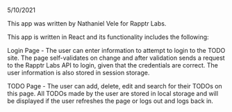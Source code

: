 5/10/2021

This app was written by Nathaniel Vele for Rapptr Labs.

This app is written in React and its functionality includes the following:

Login Page - The user can enter information to attempt to login to the TODO site.
    The page self-validates on change and after validation sends a request to the Rapptr Labs
    API to login, given that the credentials are correct. The user information is also stored in 
    session storage.

TODO Page - The user can add, delete, edit and search for their TODOs on this page.  All TODOs 
    made by the user are stored in local storage and will be displayed if the user refreshes the page 
    or logs out and logs back in.